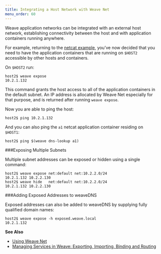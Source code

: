 ```yaml
---
title: Integrating a Host Network with Weave Net
menu_order: 60
---
```


Weave application networks can be integrated with an external host network, establishing connectivity between the host and with application containers running anywhere.

For example, returning to the [netcat example](/site/using-weave.md), you’ve now decided that you need to have the application containers that are running on `$HOST2` accessible by other hosts and containers. 

On `$HOST2` run:

    host2$ weave expose
    10.2.1.132

This command grants the host access to all of the application containers in the default subnet. An IP address is allocated by Weave Net especially for that purpose, and is returned after running `weave expose`. 

Now you are able to ping the host:

    host2$ ping 10.2.1.132

And you can also ping the `a1` netcat application container residing on `$HOST1`:

    host2$ ping $(weave dns-lookup a1)

###Exposing Multiple Subnets

Multiple subnet addresses can be exposed or hidden using a single command:

    host2$ weave expose net:default net:10.2.2.0/24
    10.2.1.132 10.2.2.130
    host2$ weave hide   net:default net:10.2.2.0/24
    10.2.1.132 10.2.2.130

###Adding Exposed Addresses to weaveDNS

Exposed addresses can also be added to weaveDNS by supplying fully qualified domain names:

    host2$ weave expose -h exposed.weave.local
    10.2.1.132


**See Also**

 * [Using Weave Net](/site/using-weave.md)
 * [Managing Services in Weave: Exporting, Importing, Binding and Routing](/site/using-weave/service-management.md)
